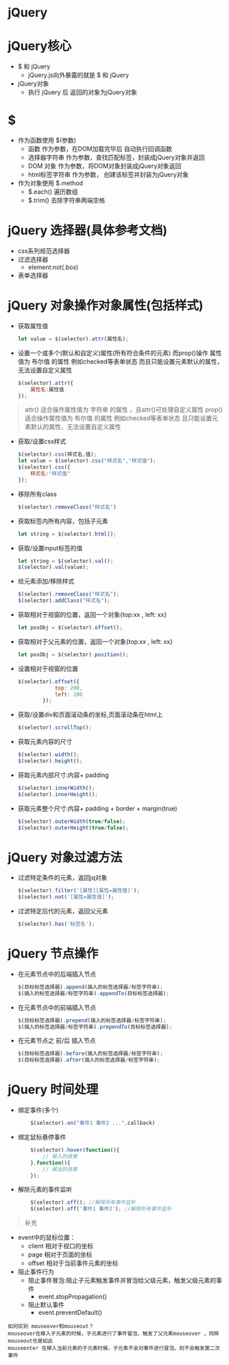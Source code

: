 # jQuery

# jQuery核心
* $ 和 jQuery
    * jQuery.js向外暴露的就是 $ 和 jQuery 
* jQuery对象
    * 执行 jQuery 后 返回的对象为jQuery对象

# $
* 作为函数使用 $(参数)
    * 函数 作为参数，在DOM加载完毕后 自动执行回调函数
    * 选择器字符串 作为参数，查找匹配标签，封装成jQuery对象并返回
    * DOM 对象 作为参数，将DOM对象封装成jQuery对象返回
    * html标签字符串 作为参数， 创建该标签并封装为jQuery对象
* 作为对象使用 $.method
    * $.each() 遍历数组
    * $.trim() 去除字符串两端空格

# jQuery 选择器(具体参考文档)
* css系列规范选择器
* 过滤选择器
    * element:not(.box)
* 表单选择器

# jQuery 对象操作对象属性(包括样式)
* 获取属性值
    ```JavaScript
    let value = $(selector).attr(属性名);
    ```
* 设置一个或多个(默认和自定义)属性(所有符合条件的元素)
    而prop()操作 属性值为 布尔值 的属性 例如checked等表单状态 而且只能设置元素默认的属性，无法设置自定义属性
    ```JavaScript
    $(selector).attr({
        属性名:属性值
    });
    ```
> attr() 适合操作属性值为 字符串 的属性 ，且attr()可处理自定义属性 
> prop()  适合操作属性值为 布尔值 的属性 例如checked等表单状态  且只能设置元素默认的属性，无法设置自定义属性
* 获取/设置css样式
    ```JavaScript
    $(selector).css(样式名,值);
    let value = $(selector).css("样式名","样式值");
    $(selector).css({
        样式名:"样式值"
    });
    ```
* 移除所有class
    ```JavaScript
    $(selector).removeClass("样式名")
    ```
* 获取标签内所有内容，包括子元素
    ```JavaScript
    let string = $(selector).html();
    ```
* 获取/设置input标签的值
    ```JavaScript
    let string = $(selector).val();
    $(selector).val(value);
    ```
* 给元素添加/移除样式
    ```JavaScript
    $(selector).removeClass("样式名");
    $(selector).addClass("样式名");
    ```

* 获取相对于视窗的位置，返回一个对象{top:xx , left: xx}
    ```JavaScript
    let posObj = $(selector).offset();
    ```
* 获取相对于父元素的位置，返回一个对象{top:xx , left: xx}
    ```JavaScript
    let posObj = $(selector).position();
    ```
* 设置相对于视窗的位置 
    ```JavaScript
    $(selector).offset({
                top: 200,
                left: 200
            });
    ```
* 获取/设置div和页面滚动条的坐标,页面滚动条在html上
    ```JavaScript
    $(selector).scrollTop();
    ```

* 获取元素内容的尺寸
    ```JavaScript
    $(selector).width();
    $(selector).height();
    ```
* 获取元素内部尺寸:内容+ padding
    ```JavaScript
    $(selector).innerWidth();
    $(selector).innerHeight();
    ```
* 获取元素整个尺寸:内容+ padding + border + margin(true)
    ```JavaScript
    $(selector).outerWidth(true/false);
    $(selector).outerHeight(true/false);
    ```

# jQuery 对象过滤方法

* 过滤特定条件的元素，返回jq对象
    ```JavaScript
    $(selector).filter('[属性][属性=属性值]');
    $(selector).not('[属性=属性值]');
    ```
* 过滤特定后代的元素，返回父元素
    ```JavaScript
    $(selector).has('标签名');
    ```

# jQuery 节点操作

* 在元素节点中的后端插入节点
    ```JavaScript
    $(目标标签选择器).append(插入的标签选择器/标签字符串);
    $(插入的标签选择器/标签字符串).appendTo(目标标签选择器);
    ```
* 在元素节点中的前端插入节点
    ```JavaScript
    $(目标标签选择器).prepend(插入的标签选择器/标签字符串);
    $(插入的标签选择器/标签字符串).prependTo(目标标签选择器);
    ```
* 在元素节点之 前/后 插入节点
    ```JavaScript
    $(目标标签选择器).before(插入的标签选择器/标签字符串);
    $(目标标签选择器).after(插入的标签选择器/标签字符串);
    ```

# jQuery 时间处理

* 绑定事件(多个)
    ```JavaScript
        $(selector).on("事件1 事件2 ...",callback)
    ```

* 绑定鼠标悬停事件
    ```JavaScript
        $(selector).hover(function(){
            // 移入的效果
        },function(){
            // 移出的效果
        });
    ```

* 解除元素的事件监听
    ```JavaScript
        $(selector).off(); //解除所有事件监听
        $(selector).off('事件1 事件2'); //解除所有事件监听
    ```
> 补充
* event中的鼠标位置：
    * client 相对于视口的坐标
    * page 相对于页面的坐标
    * offset 相对于当前事件元素的坐标
* 阻止事件行为
    * 阻止事件冒泡:阻止子元素触发事件并冒泡给父级元素，触发父级元素的事件
        * event.stopPropagation()
    * 阻止默认事件 
        * event.preventDefault()
> 
    如何区别 mouseover和mouseout？
    mouseover在移入子元素的时候，子元素进行了事件冒泡，触发了父元素mouseover ，同样mouseout也是如此
    mouseenter 在移入当前元素的子元素时候，子元素不会对事件进行冒泡，则不会触发第二次事件